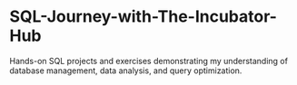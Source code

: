 # SQL-Journey-with-The-Incubator-Hub
Hands-on SQL projects and exercises demonstrating my understanding of database management, data analysis, and query optimization.
